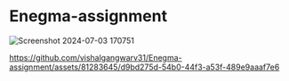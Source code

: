 # Enegma-assignment

![Screenshot 2024-07-03 170751](https://github.com/vishalgangwarv31/Enegma-assignment/assets/81283645/004d877c-bb5f-43b2-9e1c-1d69e5b2aedf)

https://github.com/vishalgangwarv31/Enegma-assignment/assets/81283645/d9bd275d-54b0-44f3-a53f-489e9aaaf7e6

